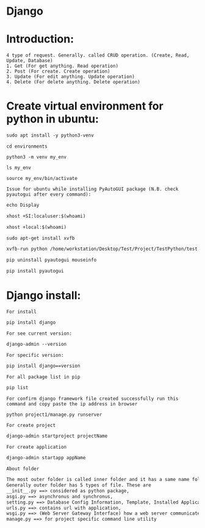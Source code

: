 # Django

# Introduction:
```
4 type of request. Generally. called CRUD operation. (Create, Read, Update, Database)
1. Get (For get anything. Read operation)
2. Post (For create. Create operation)
3. Update (For edit anything. Update operation)
4. Delete (For delete anything. Delete operation)
```

# Create virtual environment for python in ubuntu:

```txt
sudo apt install -y python3-venv
```
```
cd environments
```
```
python3 -m venv my_env
```
```
ls my_env
```
```
source my_env/bin/activate
```
```
Issue for ubuntu while installing PyAutoGUI package (N.B. check pyautogui after every command):
```
```txt
echo Display
```
```txt
xhost +SI:localuser:$(whoami)
```
```txt
xhost +local:$(whoami)
```
```txt
sudo apt-get install xvfb
```
```txt
xvfb-run python /home/workstation/Desktop/Test/Project/TestPython/test.py
```
```txt
pip uninstall pyautogui mouseinfo
```
```txt
pip install pyautogui
```

# Django install:
`For install`
```txt
pip install django
```

`For see current version:`
```txt
django-admin --version
```
`For specific version:`
```txt
pip install django==version
```
`For all package list in pip`
```txt
pip list
```

`
For confirm django framework file created successfully run this command and copy paste the ip address in browser
`

```txt
python project1/manage.py runserver
```

`For create project`
```txt
django-admin startproject projectName
```

`For create application`
```txt
django-admin startapp appName
```

`About folder`
```txt
The most outer folder is called inner folder and it has a same name folder which is called outer folder.
Generally outer folder has 5 types of file. These are 
__init__.py ==> considered as python package,
asgi.py ==> asynchronus and synchronus,
setting.py ==> Database Config Information, Template, Installed Application, Validators, mother of django
urls.py ==> contains url with application,
wsgi.py ==> (Web Server Gateway Interface) how a web server communicates with web application, synchronus system
manage.py ==> for project specific command line utility
```

